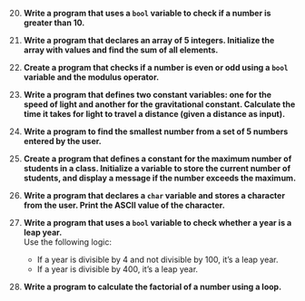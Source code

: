 20. **Write a program that uses a `bool` variable to check if a number is greater than 10.**

25. **Write a program that declares an array of 5 integers. Initialize the array with values and find the sum of all elements.**

29. **Create a program that checks if a number is even or odd using a `bool` variable and the modulus operator.**

31. **Write a program that defines two constant variables: one for the speed of light and another for the gravitational constant. Calculate the time it takes for light to travel a distance (given a distance as input).**


32. **Write a program to find the smallest number from a set of 5 numbers entered by the user.**


33. **Create a program that defines a constant for the maximum number of students in a class. Initialize a variable to store the current number of students, and display a message if the number exceeds the maximum.**

34. **Write a program that declares a `char` variable and stores a character from the user. Print the ASCII value of the character.**


36. **Write a program that uses a `bool` variable to check whether a year is a leap year.**  
    Use the following logic:
    - If a year is divisible by 4 and not divisible by 100, it’s a leap year.
    - If a year is divisible by 400, it’s a leap year.

37. **Write a program to calculate the factorial of a number using a loop.**

